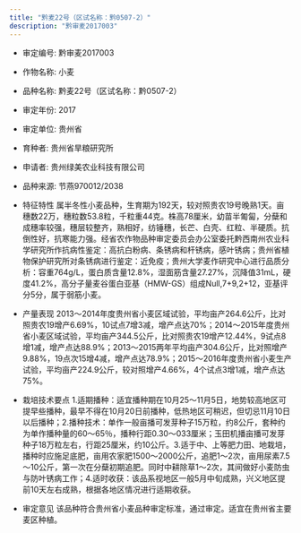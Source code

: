 ```yaml
---
title: "黔麦22号（区试名称：黔0507-2）"
description: "黔审麦2017003"
---
```

* 审定编号:  黔审麦2017003

*  作物名称:  小麦

*  品种名称:  黔麦22号（区试名称：黔0507-2）

*  审定年份:  2017

*  审定单位:  贵州省

* 育种者:  贵州省旱粮研究所

*  申请者:  贵州绿美农业科技有限公司

*  品种来源:  节燕970012/2038

*  特征特性
属半冬性小麦品种，生育期为192天，较对照贵农19号晚熟1天。亩穗数22万，穗粒数53.8粒，千粒重44克。株高78厘米，幼苗半匍匐，分蘖和成穗率较强，穗层较整齐，熟相好，纺锤穗，长芒、白壳、红粒、半硬质。抗倒性好，抗寒能力强。经省农作物品种审定委员会办公室委托黔西南州农业科学研究所作抗病性鉴定：高抗白粉病、条锈病和杆锈病，感叶锈病；贵州省植物保护研究所对条锈病进行鉴定：近免疫；贵州大学麦作研究中心进行品质分析：容重764g/L，蛋白质含量12.8%，湿面筋含量27.27%，沉降值31mL，硬度41.2%，高分子量麦谷蛋白亚基（HMW-GS）组成Null,7+9,2+12，亚基评分5分，属于弱筋小麦。

*  产量表现
2013～2014年度贵州省小麦区域试验，平均亩产264.6公斤，比对照贵农19增产6.69%，10试点7增3减，增产点达70%；2014～2015年度贵州省小麦区域试验，平均亩产344.5公斤，比对照贵农19增产12.44%，9试点8增1减，增产点达88.9%；2013～2015两年平均亩产304.6公斤，比对照增产9.88%，19点次15增4减，增产点达78.9%；2015～2016年度贵州省小麦生产试验，平均亩产224.9公斤，较对照增产4.66%，4个试点3增1减，增产点达75%。

*  栽培技术要点
1.适期播种：适宜播种期在10月25～11月5日，地势较高地区可提早些播种，最早不得在10月20日前播种，低热地区可稍迟，但切忌11月10日以后播种；2.播种技术：单作一般亩播可发芽种子15万粒，约8公斤，套种约为单作播种量的60～65％，播种行距0.30～033厘米；玉田机播亩播可发芽种子18万粒左右，行距25厘米，约10公斤。3.适于中、上等肥力田、地栽培，播种时应施足底肥，亩用农家肥1500～2000公斤，追肥1～2次，亩用尿素7.5～10公斤，第一次在分蘖初期追肥。同时中耕除草1～2次，其间做好小麦防虫与防叶锈病工作；4.适时收获：该品系视地区一般5月中旬成熟，兴义地区提前10天左右成熟，根据各地区情况进行适期收获。

*  审定意见
该品种符合贵州省小麦品种审定标准，通过审定。适宜在贵州省主要麦区种植。

